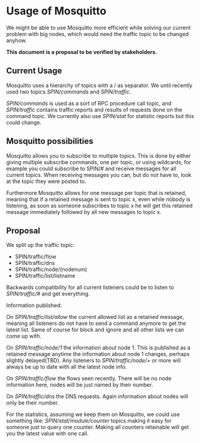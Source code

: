 # Usage of Mosquitto

We might be able to use Mosquitto more efficient while solving our current problem with big nodes, which would need  the traffic topic to be changed anyhow.

**This document is a proposal to be verified by stakeholders.**

## Current Usage

Mosquitto uses a hierarchy of topics with a / as separator.
We until recently used two topics *SPIN/commands* and *SPIN/traffic*. 

*SPIN/commands* is used as a sort of RPC procedure call topic, and *SPIN/traffic* contains traffic reports and results of requests done on the command topic.
We currently also use *SPIN/stat* for statistic reports but this could change.

## Mosquitto possibilities

Mosquitto allows you to subscribe to multiple topics.
This is done by either giving multiple subscribe commands, one per topic, or using wildcards, for example you could subscribe to SPIN/# and receive messages for all current topics.
When receiving messages you can, but do not have to, look at the topic they were posted to.

Furthermore Mosquitto allows for one message per topic that is retained, meaning that if a retained message is sent to topic x, even while nobody is listening, as soon as someone subscribes to topic x he will get this retained message immediately followed by all new messages to topic x.

## Proposal

We split up the traffic topic:

- SPIN/traffic/flow
- SPIN/traffic/dns
- SPIN/traffic/node/(nodenum)
- SPIN/traffic/list/listname

Backwards compatibility for all current listeners could be to listen to *SPIN/traffic/#* and get everything.

Information published:

On *SPIN/traffic/list/allow* the current allowed list as a retained message, meaning all listeners do not have to send a command anymore to get the latest list. Same of course for block and ignore and all other lists we can come up with.

On *SPIN/traffic/node/1* the information about node 1. This is published as a retained message anytime the information about node 1 changes, perhaps slightly delayed(TBD). Any listeners to *SPIN/traffic/node/+* or more will always be up to date with all the latest node info.

On *SPIN/traffic/flow* the flows seen recently. There will be no node information here, nodes will be just named by their number.

On *SPIN/traffic/dns* the DNS requests. Again information about nodes will only be their number.

For the statistics, assuming we keep them on Mosquitto, we could use something like: *SPIN/stat/module/counter* topics making it easy for someone just to query one counter. Making all counters retainable will get you the latest value with one call.